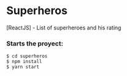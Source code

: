 # Superheros
[ReactJS] - List of superheroes and his rating

### Starts the proyect:
    $ cd superheros
    $ npm install
    $ yarn start
